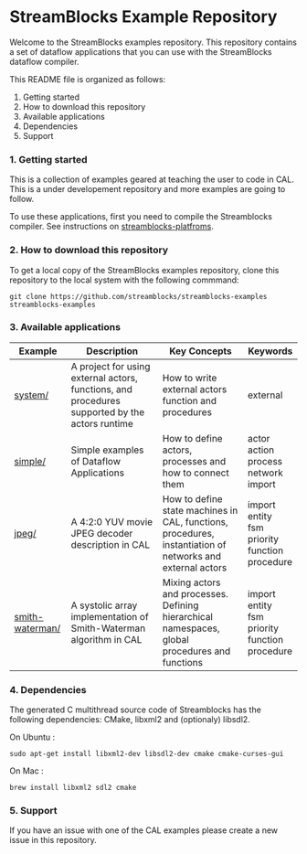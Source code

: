 StreamBlocks Example Repository
===============================

Welcome to the StreamBlocks examples repository. This repository contains a set of dataflow applications that you can use with the StreamBlocks dataflow compiler. 

This README file is organized as follows:
1. Getting started
2. How to download this repository
3. Available applications
4. Dependencies
5. Support

### 1. Getting started

This is a collection of examples geared at teaching the user to code in CAL. This is a under developement repository and more examples are going to follow.

To use these applications, first you need to compile the Streamblocks compiler. See instructions on [streamblocks-platfroms](https://github.com/streamblocks/streamblocks-platforms/blob/master/README.md).

### 2. How to download this repository

To get a local copy of the StreamBlocks examples repository, clone this repository to the local system with the following commmand:
```
git clone https://github.com/streamblocks/streamblocks-examples streamblocks-examples
```

### 3. Available applications

Example        | Description           | Key Concepts | Keywords
---------------|-----------------------|--------------|----------
[system/][]    | A project for using external actors, functions, and procedures supported by the actors runtime <br>   |  How to write external actors function and procedures  |  external<br> 
[simple/][]    | Simple examples of Dataflow Applications | How to define actors, processes and how to connect them|  actor<br>  action<br>  process<br>  network<br>  import <br>
[jpeg/][]      | A 4:2:0 YUV movie JPEG decoder description in CAL<br> | How to define state machines in CAL, functions, procedures, instantiation of networks and external actors |  import entity <br>  fsm<br>  priority<br>  function<br>  procedure<br> 
[smith-waterman/][] | A systolic array implementation of Smith-Waterman algorithm in CAL<br> | Mixing actors and processes. Defining hierarchical namespaces, global procedures and functions |  import entity <br>  fsm<br>  priority<br>  function<br>  procedure<br> 
### 4. Dependencies

The generated C multithread source code of Streamblocks has the following dependencies: CMake, libxml2 and (optionaly) libsdl2.

On Ubuntu :

```
sudo apt-get install libxml2-dev libsdl2-dev cmake cmake-curses-gui
```
On Mac :

```
brew install libxml2 sdl2 cmake
```

### 5. Support

If you have an issue with one of the CAL examples please create a new issue in this repository.

[.]:.
[system/]:system/
[simple/]:simple/
[jpeg/]:jpeg/
[smith-waterman/]:smith-waterman/